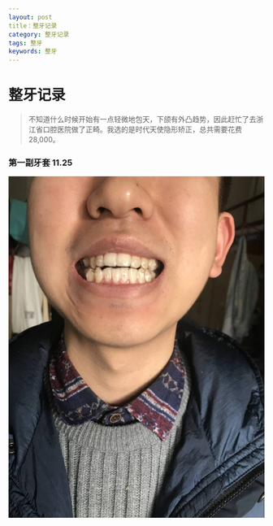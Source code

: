 ```yaml
---
layout: post
title：整牙记录
category: 整牙记录
tags: 整牙
keywords: 整牙 
---
```


# 整牙记录

> 不知道什么时候开始有一点轻微地包天，下颌有外凸趋势，因此赶忙了去浙江省口腔医院做了正畸。我选的是时代天使隐形矫正，总共需要花费28,000。

### 第一副牙套  11.25

![第一副牙套](2017-11-25-第一副牙套.jpg)

